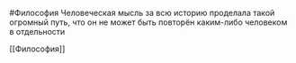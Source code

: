 #Философия
Человеческая мысль за всю историю проделала такой огромный путь, что он не может быть повторён каким-либо человеком в отдельности

[[Философия]]